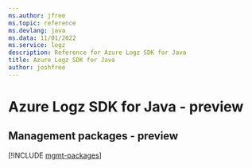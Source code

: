 ```yaml
---
ms.author: jfree
ms.topic: reference
ms.devlang: java
ms.data: 11/01/2022
ms.service: logz
description: Reference for Azure Logz SDK for Java
title: Azure Logz SDK for Java
author: joshfree
---
```

# Azure Logz SDK for Java - preview

## Management packages - preview
[!INCLUDE [mgmt-packages](logz-mgmt-index.md)]